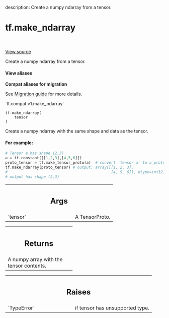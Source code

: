 description: Create a numpy ndarray from a tensor.

<div itemscope itemtype="http://developers.google.com/ReferenceObject">
<meta itemprop="name" content="tf.make_ndarray" />
<meta itemprop="path" content="Stable" />
</div>

# tf.make_ndarray

<!-- Insert buttons and diff -->

<table class="tfo-notebook-buttons tfo-api nocontent" align="left">

</table>

<a target="_blank" class="external" href="/code/stable/tensorflow/python/framework/tensor_util.py">View source</a>



Create a numpy ndarray from a tensor.


<section class="expandable">
  <h4 class="showalways">View aliases</h4>
  <p>
<b>Compat aliases for migration</b>
<p>See
<a href="https://www.tensorflow.org/guide/migrate">Migration guide</a> for
more details.</p>
<p>`tf.compat.v1.make_ndarray`</p>
</p>
</section>

<pre class="devsite-click-to-copy prettyprint lang-py tfo-signature-link">
<code>tf.make_ndarray(
    tensor
)
</code></pre>



<!-- Placeholder for "Used in" -->

Create a numpy ndarray with the same shape and data as the tensor.

#### For example:



```python
# Tensor a has shape (2,3)
a = tf.constant([[1,2,3],[4,5,6]])
proto_tensor = tf.make_tensor_proto(a)  # convert `tensor a` to a proto tensor
tf.make_ndarray(proto_tensor) # output: array([[1, 2, 3],
#                                              [4, 5, 6]], dtype=int32)
# output has shape (2,3)
```

<!-- Tabular view -->
 <table class="responsive fixed orange">
<colgroup><col width="214px"><col></colgroup>
<tr><th colspan="2"><h2 class="add-link">Args</h2></th></tr>

<tr>
<td>
`tensor`<a id="tensor"></a>
</td>
<td>
A TensorProto.
</td>
</tr>
</table>



<!-- Tabular view -->
 <table class="responsive fixed orange">
<colgroup><col width="214px"><col></colgroup>
<tr><th colspan="2"><h2 class="add-link">Returns</h2></th></tr>
<tr class="alt">
<td colspan="2">
A numpy array with the tensor contents.
</td>
</tr>

</table>



<!-- Tabular view -->
 <table class="responsive fixed orange">
<colgroup><col width="214px"><col></colgroup>
<tr><th colspan="2"><h2 class="add-link">Raises</h2></th></tr>

<tr>
<td>
`TypeError`<a id="TypeError"></a>
</td>
<td>
if tensor has unsupported type.
</td>
</tr>
</table>

